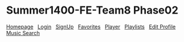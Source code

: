 # Summer1400-FE-Team8 Phase02

[Homepage](https://star-academy.github.io/Summer1400-FE-Team8/home.html)&nbsp;&nbsp;
 [Login](https://star-academy.github.io/Summer1400-FE-Team8/login.html)&nbsp;&nbsp;
 [SignUp](https://star-academy.github.io/Summer1400-FE-Team8/signup.html)&nbsp;&nbsp;
 [Favorites](https://star-academy.github.io/Summer1400-FE-Team8/favorites.html)&nbsp;&nbsp;
 [Player](https://star-academy.github.io/Summer1400-FE-Team8/player.html)&nbsp;&nbsp;
 [Playlists](https://star-academy.github.io/Summer1400-FE-Team8/playlists.html)&nbsp;&nbsp;
 [Edit Profile](https://star-academy.github.io/Summer1400-FE-Team8/edit_profile.html)&nbsp;&nbsp;
 [Music Search](https://star-academy.github.io/Summer1400-FE-Team8/music_search.html)&nbsp;&nbsp;&nbsp;
